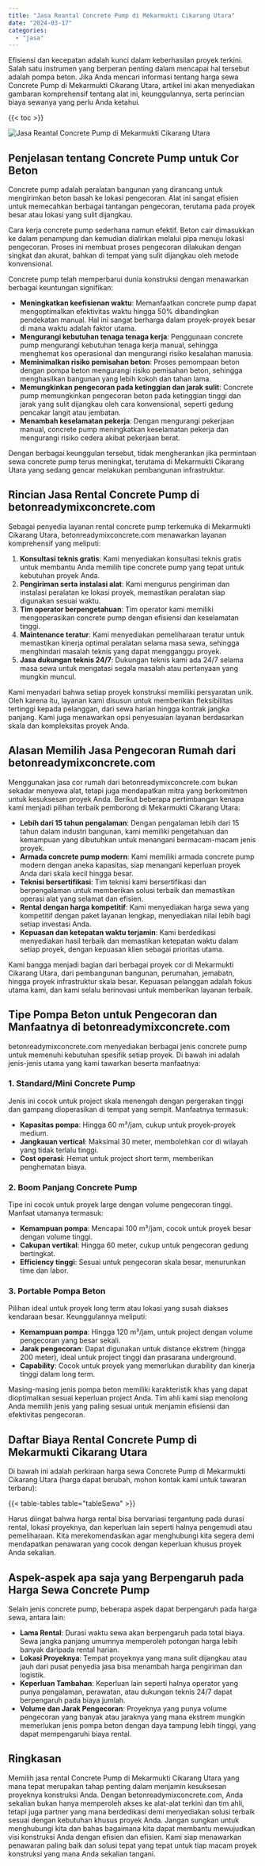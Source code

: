 ```yaml
---
title: "Jasa Reantal Concrete Pump di Mekarmukti Cikarang Utara"
date: "2024-03-17"
categories: 
  - "jasa"
---
```


Efisiensi dan kecepatan adalah kunci dalam keberhasilan proyek terkini. Salah satu instrumen yang berperan penting dalam mencapai hal tersebut adalah pompa beton. Jika Anda mencari informasi tentang harga sewa Concrete Pump di Mekarmukti Cikarang Utara, artikel ini akan menyediakan gambaran komprehensif tentang alat ini, keunggulannya, serta perincian biaya sewanya yang perlu Anda ketahui.

{{< toc >}}

![Jasa Reantal Concrete Pump di Mekarmukti Cikarang Utara](https://betoncor8.github.io/pump/concrete-pump%20(23).png)

## Penjelasan tentang Concrete Pump untuk Cor Beton

Concrete pump adalah peralatan bangunan yang dirancang untuk mengirimkan beton basah ke lokasi pengecoran. Alat ini sangat efisien untuk memecahkan berbagai tantangan pengecoran, terutama pada proyek besar atau lokasi yang sulit dijangkau.

Cara kerja concrete pump sederhana namun efektif. Beton cair dimasukkan ke dalam penampung dan kemudian dialirkan melalui pipa menuju lokasi pengecoran. Proses ini membuat proses pengecoran dilakukan dengan singkat dan akurat, bahkan di tempat yang sulit dijangkau oleh metode konvensional.

Concrete pump telah memperbarui dunia konstruksi dengan menawarkan berbagai keuntungan signifikan:

- **Meningkatkan keefisienan waktu**: Memanfaatkan concrete pump dapat mengoptimalkan efektivitas waktu hingga 50% dibandingkan pendekatan manual. Hal ini sangat berharga dalam proyek-proyek besar di mana waktu adalah faktor utama.
- **Mengurangi kebutuhan tenaga tenaga kerja**: Penggunaan concrete pump mengurangi kebutuhan tenaga kerja manual, sehingga menghemat kos operasional dan mengurangi risiko kesalahan manusia.
- **Meminimalkan risiko pemisahan beton**: Proses pemompaan beton dengan pompa beton mengurangi risiko pemisahan beton, sehingga menghasilkan bangunan yang lebih kokoh dan tahan lama.
- **Memungkinkan pengecoran pada ketinggian dan jarak sulit**: Concrete pump memungkinkan pengecoran beton pada ketinggian tinggi dan jarak yang sulit dijangkau oleh cara konvensional, seperti gedung pencakar langit atau jembatan.
- **Menambah keselamatan pekerja**: Dengan mengurangi pekerjaan manual, concrete pump meningkatkan keselamatan pekerja dan mengurangi risiko cedera akibat pekerjaan berat.

Dengan berbagai keunggulan tersebut, tidak mengherankan jika permintaan sewa concrete pump terus meningkat, terutama di Mekarmukti Cikarang Utara yang sedang gencar melakukan pembangunan infrastruktur.

## Rincian Jasa Rental Concrete Pump di betonreadymixconcrete.com

Sebagai penyedia layanan rental concrete pump terkemuka di Mekarmukti Cikarang Utara, betonreadymixconcrete.com menawarkan layanan komprehensif yang meliputi:

1. **Konsultasi teknis gratis**: Kami menyediakan konsultasi teknis gratis untuk membantu Anda memilih tipe concrete pump yang tepat untuk kebutuhan proyek Anda.
2. **Pengiriman serta instalasi alat**: Kami mengurus pengiriman dan instalasi peralatan ke lokasi proyek, memastikan peralatan siap digunakan sesuai waktu.
3. **Tim operator berpengetahuan**: Tim operator kami memiliki mengoperasikan concrete pump dengan efisiensi dan keselamatan tinggi.
4. **Maintenance teratur**: Kami menyediakan pemeliharaan teratur untuk memastikan kinerja optimal peralatan selama masa sewa, sehingga menghindari masalah teknis yang dapat mengganggu proyek.
5. **Jasa dukungan teknis 24/7**: Dukungan teknis kami ada 24/7 selama masa sewa untuk mengatasi segala masalah atau pertanyaan yang mungkin muncul.

Kami menyadari bahwa setiap proyek konstruksi memiliki persyaratan unik. Oleh karena itu, layanan kami disusun untuk memberikan fleksibilitas tertinggi kepada pelanggan, dari sewa harian hingga kontrak jangka panjang. Kami juga menawarkan opsi penyesuaian layanan berdasarkan skala dan kompleksitas proyek Anda.

## Alasan Memilih Jasa Pengecoran Rumah dari betonreadymixconcrete.com

Menggunakan jasa cor rumah dari betonreadymixconcrete.com bukan sekadar menyewa alat, tetapi juga mendapatkan mitra yang berkomitmen untuk kesuksesan proyek Anda. Berikut beberapa pertimbangan kenapa kami menjadi pilihan terbaik pemborong di Mekarmukti Cikarang Utara:

- **Lebih dari 15 tahun pengalaman**: Dengan pengalaman lebih dari 15 tahun dalam industri bangunan, kami memiliki pengetahuan dan kemampuan yang dibutuhkan untuk menangani bermacam-macam jenis proyek.
- **Armada concrete pump modern**: Kami memiliki armada concrete pump modern dengan aneka kapasitas, siap menangani keperluan proyek Anda dari skala kecil hingga besar.
- **Teknisi bersertifikasi**: Tim teknisi kami bersertifikasi dan berpengalaman untuk memberikan solusi terbaik dan memastikan operasi alat yang selamat dan efisien.
- **Rental dengan harga kompetitif**: Kami menyediakan harga sewa yang kompetitif dengan paket layanan lengkap, menyediakan nilai lebih bagi setiap investasi Anda.
- **Kepuasan dan ketepatan waktu terjamin**: Kami berdedikasi menyediakan hasil terbaik dan memastikan ketepatan waktu dalam setiap proyek, dengan kepuasan klien sebagai prioritas utama.

Kami bangga menjadi bagian dari berbagai proyek cor di Mekarmukti Cikarang Utara, dari pembangunan bangunan, perumahan, jemabatn, hingga proyek infrastruktur skala besar. Kepuasan pelanggan adalah fokus utama kami, dan kami selalu berinovasi untuk memberikan layanan terbaik.

## Tipe Pompa Beton untuk Pengecoran dan Manfaatnya di betonreadymixconcrete.com

betonreadymixconcrete.com menyediakan berbagai jenis concrete pump untuk memenuhi kebutuhan spesifik setiap proyek. Di bawah ini adalah jenis-jenis utama yang kami tawarkan beserta manfaatnya:

### 1\. Standard/Mini Concrete Pump

Jenis ini cocok untuk project skala menengah dengan pergerakan tinggi dan gampang dioperasikan di tempat yang sempit. Manfaatnya termasuk:

- **Kapasitas pompa**: Hingga 60 m³/jam, cukup untuk proyek-proyek medium.
- **Jangkauan vertical**: Maksimal 30 meter, membolehkan cor di wilayah yang tidak terlalu tinggi.
- **Cost operasi**: Hemat untuk project short term, memberikan penghematan biaya.

### 2\. Boom Panjang Concrete Pump

Tipe ini cocok untuk proyek large dengan volume pengecoran tinggi. Manfaat utamanya termasuk:

- **Kemampuan pompa**: Mencapai 100 m³/jam, cocok untuk proyek besar dengan volume tinggi.
- **Cakupan vertikal**: Hingga 60 meter, cukup untuk pengecoran gedung bertingkat.
- **Efficiency tinggi**: Sesuai untuk pengecoran skala besar, menurunkan time dan labor.

### 3\. Portable Pompa Beton

Pilihan ideal untuk proyek long term atau lokasi yang susah diakses kendaraan besar. Keunggulannya meliputi:

- **Kemampuan pompa**: Hingga 120 m³/jam, untuk project dengan volume pengecoran yang besar sekali.
- **Jarak pengecoran**: Dapat digunakan untuk distance ekstrem (hingga 200 meter), ideal untuk project tinggi dan prasarana underground.
- **Capability**: Cocok untuk proyek yang memerlukan durability dan kinerja tinggi dalam long term.

Masing-masing jenis pompa beton memiliki karakteristik khas yang dapat dioptimalkan sesuai keperluan project Anda. Tim ahli kami siap menolong Anda memilih jenis yang paling sesuai untuk menjamin efisiensi dan efektivitas pengecoran.

## Daftar Biaya Rental Concrete Pump di Mekarmukti Cikarang Utara

Di bawah ini adalah perkiraan harga sewa Concrete Pump di Mekarmukti Cikarang Utara (harga dapat berubah, mohon kontak kami untuk tawaran terbaru):

{{< table-tables table="tableSewa" >}}

Harus diingat bahwa harga rental bisa bervariasi tergantung pada durasi rental, lokasi proyeknya, dan keperluan lain seperti halnya pengemudi atau pemeliharaan. Kita merekomendasikan agar menghubungi kita segera demi mendapatkan penawaran yang cocok dengan keperluan khusus proyek Anda sekalian.

## Aspek-aspek apa saja yang Berpengaruh pada Harga Sewa Concrete Pump

Selain jenis concrete pump, beberapa aspek dapat berpengaruh pada harga sewa, antara lain:

- **Lama Rental**: Durasi waktu sewa akan berpengaruh pada total biaya. Sewa jangka panjang umumnya memperoleh potongan harga lebih banyak daripada rental harian.
- **Lokasi Proyeknya**: Tempat proyeknya yang mana sulit dijangkau atau jauh dari pusat penyedia jasa bisa menambah harga pengiriman dan logistik.
- **Keperluan Tambahan**: Keperluan lain seperti halnya operator yang punya pengalaman, perawatan, atau dukungan teknis 24/7 dapat berpengaruh pada biaya jumlah.
- **Volume dan Jarak Pengecoran**: Proyeknya yang punya volume pengecoran yang banyak atau jaraknya yang mana ekstrem mungkin memerlukan jenis pompa beton dengan daya tampung lebih tinggi, yang dapat mempengaruhi biaya rental.

## Ringkasan

Memilih jasa rental Concrete Pump di Mekarmukti Cikarang Utara yang mana tepat merupakan tahap penting dalam menjamin kesuksesan proyeknya konstruksi Anda. Dengan betonreadymixconcrete.com, Anda sekalian bukan hanya memperoleh akses ke alat-alat terkini dan tim ahli, tetapi juga partner yang mana berdedikasi demi menyediakan solusi terbaik sesuai dengan kebutuhan khusus proyek Anda. Jangan sungkan untuk menghubungi kita dan bahas bagaimana kita dapat membantu mewujudkan visi konstruksi Anda dengan efisien dan efisien. Kami siap menawarkan penawaran paling baik dan solusi tepat yang tepat untuk tiap macam proyek konstruksi yang mana Anda sekalian tangani.
